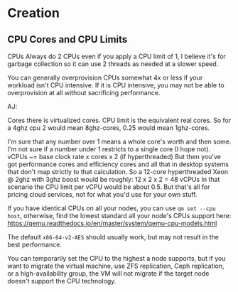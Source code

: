 # Creation

## CPU Cores and CPU Limits

CPUs
Always do 2 CPUs even if you apply a CPU limit of 1, I believe it's for garbage collection so it can use 2 threads as needed at a slower speed.

You can generally overprovision CPUs somewhat 4x or less if your workload isn't CPU intensive. If it is CPU intensive, you may not be able to overprovision at all without sacrificing performance.

AJ:

Cores there is virtualized cores.
CPU limit is the equivalent real cores.
So for a 4ghz cpu 2 would mean 8ghz-cores, 0.25 would mean 1ghz-cores.

I'm sure that any number over 1 means a whole core's worth and then some. I'm not sure if a number under 1 restricts to a single core (I hope not).
vCPUs ~= base clock rate x cores x 2 (if hyperthreaded)
But then you've got performance cores and efficiency cores and all that in desktop systems that don't map strictly to that calculation.
So a 12-core hyperthreaded Xeon @ 2ghz with 3ghz boost would be roughly:
12 x 2 x 2 = 48 vCPUs
In that scenario the CPU limit per vCPU would be about 0.5.
But that's all for pricing cloud services, not for what you'd use for your own stuff.

If you have identical CPUs on all your nodes, you can use `qm set --cpu host`, otherwise, find the lowest standard all your node's CPUs support here: https://qemu.readthedocs.io/en/master/system/qemu-cpu-models.html

The default `x86-64-v2-AES` should usually work, but may not result in the best performance.

You can temporarily set the CPU to the highest a node supports, but if you want to migrate the virtual machine, use ZFS replication, Ceph replication, or a high-availability group, the VM will not migrate if the target node doesn't support the CPU technology.
